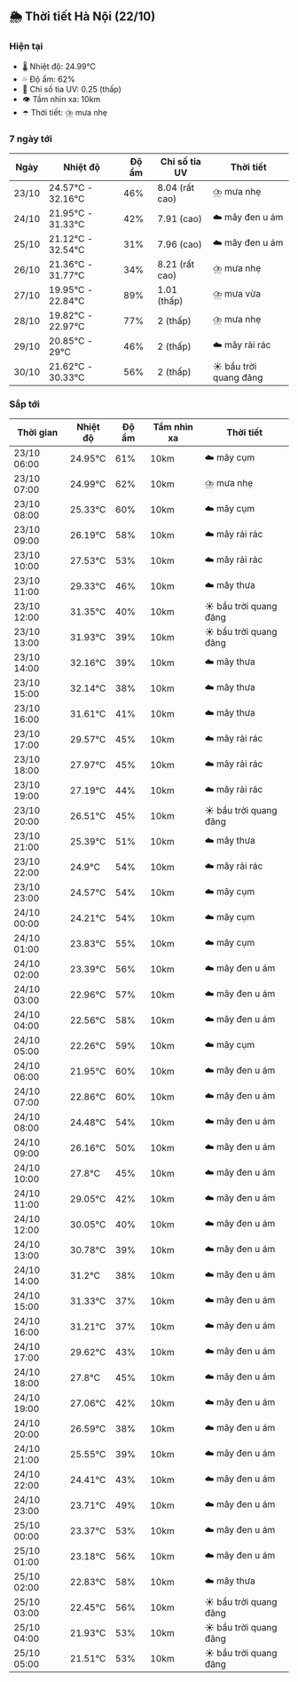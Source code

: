 ## 🌦️ Thời tiết Hà Nội (22/10)

### Hiện tại

- 🌡️ Nhiệt độ: 24.99℃
- 💦 Độ ẩm: 62%
- 🌟 Chỉ số tia UV: 0.25 (thấp)
- 👁️ Tầm nhìn xa: 10km
- ☂️ Thời tiết: ⛈️ mưa nhẹ

### 7 ngày tới

| Ngày | Nhiệt độ | Độ ẩm | Chỉ số tia UV | Thời tiết |
| --- | --- | --- | --- | --- |
| 23/10 | 24.57℃ - 32.16℃ | 46% | 8.04 (rất cao) | ⛈️ mưa nhẹ |
| 24/10 | 21.95℃ - 31.33℃ | 42% | 7.91 (cao) | ☁️ mây đen u ám |
| 25/10 | 21.12℃ - 32.54℃ | 31% | 7.96 (cao) | ☁️ mây đen u ám |
| 26/10 | 21.36℃ - 31.77℃ | 34% | 8.21 (rất cao) | ⛈️ mưa nhẹ |
| 27/10 | 19.95℃ - 22.84℃ | 89% | 1.01 (thấp) | ⛈️ mưa vừa |
| 28/10 | 19.82℃ - 22.97℃ | 77% | 2 (thấp) | ⛈️ mưa nhẹ |
| 29/10 | 20.85℃ - 29℃ | 46% | 2 (thấp) | ☁️ mây rải rác |
| 30/10 | 21.62℃ - 30.33℃ | 56% | 2 (thấp) | ☀️ bầu trời quang đãng |

### Sắp tới

| Thời gian | Nhiệt độ | Độ ẩm | Tầm nhìn xa | Thời tiết |
| --- | --- | --- | --- | --- |
| 23/10 06:00 | 24.95℃ | 61% | 10km | ☁️ mây cụm |
| 23/10 07:00 | 24.99℃ | 62% | 10km | ⛈️ mưa nhẹ |
| 23/10 08:00 | 25.33℃ | 60% | 10km | ☁️ mây cụm |
| 23/10 09:00 | 26.19℃ | 58% | 10km | ☁️ mây rải rác |
| 23/10 10:00 | 27.53℃ | 53% | 10km | ☁️ mây rải rác |
| 23/10 11:00 | 29.33℃ | 46% | 10km | ☁️ mây thưa |
| 23/10 12:00 | 31.35℃ | 40% | 10km | ☀️ bầu trời quang đãng |
| 23/10 13:00 | 31.93℃ | 39% | 10km | ☀️ bầu trời quang đãng |
| 23/10 14:00 | 32.16℃ | 39% | 10km | ☁️ mây thưa |
| 23/10 15:00 | 32.14℃ | 38% | 10km | ☁️ mây thưa |
| 23/10 16:00 | 31.61℃ | 41% | 10km | ☁️ mây thưa |
| 23/10 17:00 | 29.57℃ | 45% | 10km | ☁️ mây rải rác |
| 23/10 18:00 | 27.97℃ | 45% | 10km | ☁️ mây rải rác |
| 23/10 19:00 | 27.19℃ | 44% | 10km | ☁️ mây rải rác |
| 23/10 20:00 | 26.51℃ | 45% | 10km | ☀️ bầu trời quang đãng |
| 23/10 21:00 | 25.39℃ | 51% | 10km | ☁️ mây thưa |
| 23/10 22:00 | 24.9℃ | 54% | 10km | ☁️ mây rải rác |
| 23/10 23:00 | 24.57℃ | 54% | 10km | ☁️ mây cụm |
| 24/10 00:00 | 24.21℃ | 54% | 10km | ☁️ mây cụm |
| 24/10 01:00 | 23.83℃ | 55% | 10km | ☁️ mây cụm |
| 24/10 02:00 | 23.39℃ | 56% | 10km | ☁️ mây đen u ám |
| 24/10 03:00 | 22.96℃ | 57% | 10km | ☁️ mây đen u ám |
| 24/10 04:00 | 22.56℃ | 58% | 10km | ☁️ mây đen u ám |
| 24/10 05:00 | 22.26℃ | 59% | 10km | ☁️ mây cụm |
| 24/10 06:00 | 21.95℃ | 60% | 10km | ☁️ mây đen u ám |
| 24/10 07:00 | 22.86℃ | 60% | 10km | ☁️ mây đen u ám |
| 24/10 08:00 | 24.48℃ | 54% | 10km | ☁️ mây đen u ám |
| 24/10 09:00 | 26.16℃ | 50% | 10km | ☁️ mây đen u ám |
| 24/10 10:00 | 27.8℃ | 45% | 10km | ☁️ mây đen u ám |
| 24/10 11:00 | 29.05℃ | 42% | 10km | ☁️ mây đen u ám |
| 24/10 12:00 | 30.05℃ | 40% | 10km | ☁️ mây đen u ám |
| 24/10 13:00 | 30.78℃ | 39% | 10km | ☁️ mây đen u ám |
| 24/10 14:00 | 31.2℃ | 38% | 10km | ☁️ mây đen u ám |
| 24/10 15:00 | 31.33℃ | 37% | 10km | ☁️ mây đen u ám |
| 24/10 16:00 | 31.21℃ | 37% | 10km | ☁️ mây đen u ám |
| 24/10 17:00 | 29.62℃ | 43% | 10km | ☁️ mây đen u ám |
| 24/10 18:00 | 27.8℃ | 45% | 10km | ☁️ mây đen u ám |
| 24/10 19:00 | 27.06℃ | 42% | 10km | ☁️ mây đen u ám |
| 24/10 20:00 | 26.59℃ | 38% | 10km | ☁️ mây đen u ám |
| 24/10 21:00 | 25.55℃ | 39% | 10km | ☁️ mây đen u ám |
| 24/10 22:00 | 24.41℃ | 43% | 10km | ☁️ mây đen u ám |
| 24/10 23:00 | 23.71℃ | 49% | 10km | ☁️ mây đen u ám |
| 25/10 00:00 | 23.37℃ | 53% | 10km | ☁️ mây đen u ám |
| 25/10 01:00 | 23.18℃ | 56% | 10km | ☁️ mây đen u ám |
| 25/10 02:00 | 22.83℃ | 58% | 10km | ☁️ mây thưa |
| 25/10 03:00 | 22.45℃ | 56% | 10km | ☀️ bầu trời quang đãng |
| 25/10 04:00 | 21.93℃ | 53% | 10km | ☀️ bầu trời quang đãng |
| 25/10 05:00 | 21.51℃ | 53% | 10km | ☀️ bầu trời quang đãng |
